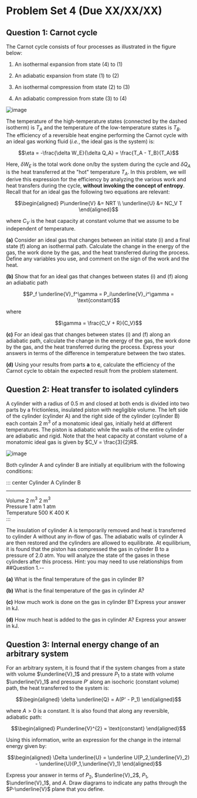 # Problem Set 4 (Due XX/XX/XX)

## Question 1: Carnot cycle

The Carnot cycle consists of four processes as illustrated in the figure
below:

1.  An isothermal expansion from state (4) to (1)

2.  An adiabatic expansion from state (1) to (2)

3.  An isothermal compression from state (2) to (3)

4.  An adiabatic compression from state (3) to (4)

![image](pset_4_carnot_cycle-01.png)

The temperature of the high-temperature states (connected by the dashed
isotherm) is $T_A$ and the temperature of the low-temperature states is
$T_B$. The efficiency of a reversible heat engine performing the Carnot
cycle with an ideal gas working fluid (*i.e.*, the ideal gas is the
system) is:

$$\eta = -\frac{\delta W_E}{\delta Q_A} = \frac{T_A - T_B}{T_A}$$

Here, $\delta W_E$ is the total work done on/by the system during the
cycle and $\delta Q_A$ is the heat transferred at the "hot" temperature
$T_A$. In this problem, we will derive this expression for the
efficiency by analyzing the various work and heat transfers during the
cycle, **without invoking the concept of entropy**. Recall that for an
ideal gas the following two equations are relevant:

$$\begin{aligned}
P\underline{V} &= NRT \\
\underline{U} &= NC_V T
\end{aligned}$$

where $C_V$ is the heat capacity at constant volume that we assume to be
independent of temperature.

**(a)** Consider an ideal gas that changes between an initial state (i)
and a final state (f) along an isothermal path. Calculate the change in
the energy of the gas, the work done by the gas, and the heat
transferred during the process. Define any variables you use, and
comment on the sign of the work and the heat.

**(b)** Show that for an ideal gas that changes between states (i) and
(f) along an adiabatic path

$$P_f \underline{V}_f^\gamma =  P_i\underline{V}_i^\gamma = \text{constant}$$

where

$$\gamma = \frac{C_V + R}{C_V}$$

**(c)** For an ideal gas that changes between states (i) and (f) along
an adiabatic path, calculate the change in the energy of the gas, the
work done by the gas, and the heat transferred during the process.
Express your answers in terms of the difference in temperature between
the two states.

**(d)** Using your results from parts **a** to **c**, calculate the
efficiency of the Carnot cycle to obtain the expected result from the
problem statement.

## Question 2: Heat transfer to isolated cylinders

A cylinder with a radius of 0.5 m and closed at both ends is divided
into two parts by a frictionless, insulated piston with negligible
volume. The left side of the cylinder (cylinder A) and the right side of
the cylinder (cylinder B) each contain 2 m$^3$ of a monatomic ideal gas,
initially held at different temperatures. The piston is adiabatic while
the walls of the entire cylinder are adiabatic and rigid. Note that the
heat capacity at constant volume of a monatomic ideal gas is given by
$C_V = \frac{3}{2}R$.

![image](pset_4_cylinder_fig-01.png)

Both cylinder A and cylinder B are initially at equilibrium with the
following conditions:

::: center
                 Cylinder A   Cylinder B     
  ------------- ------------ ------------ -- --
  Volume          2 m$^3$      2 m$^3$       
  Pressure         1 atm        1 atm        
  Temperature      500 K        400 K        
:::

The insulation of cylinder A is temporarily removed and heat is
transferred to cylinder A without any in-flow of gas. The adiabatic
walls of cylinder A are then restored and the cylinders are allowed to
equilibrate. At equilibrium, it is found that the piston has compressed
the gas in cylinder B to a pressure of 2.0 atm. You will analyze the
state of the gases in these cylinders after this process. Hint: you may
need to use relationships from ##Question 1.--

**(a)** What is the final temperature of the gas in cylinder B?

**(b)** What is the final temperature of the gas in cylinder A?

**(c)** How much work is done on the gas in cylinder B? Express your
answer in kJ.

**(d)** How much heat is added to the gas in cylinder A? Express your
answer in kJ.

## Question 3: Internal energy change of an arbitrary system

For an arbitrary system, it is found that if the system changes from a
state with volume $\underline{V}_1$ and pressure $P_1$ to a state with
volume $\underline{V}_1$ and pressure $P'$ along an isochoric (constant
volume) path, the heat transferred to the system is:

$$\begin{aligned}
\delta \underline{Q} = A(P' - P_1)
\end{aligned}$$

where $A>0$ is a constant. It is also found that along any reversible,
adiabatic path:

$$\begin{aligned}
P\underline{V}^{2} = \text{constant}
\end{aligned}$$

Using this information, write an expression for the change in the
internal energy given by:

$$\begin{aligned}
\Delta \underline{U} = \underline U(P_2,\underline{V}_2) - \underline{U}(P_1,\underline{V}_1) 
\end{aligned}$$

Express your answer in terms of $P_2$, $\underline{V}_2$, $P_1$,
$\underline{V}_1$, and $A$. Draw diagrams to indicate any paths through
the $P-\underline{V}$ plane that you define.
